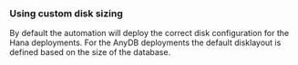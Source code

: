 ### Using custom disk sizing ###

By default the automation will deploy the correct disk configuration for the Hana deployments. For the AnyDB deployments the default disklayout is defined based on the size of the database.






```
